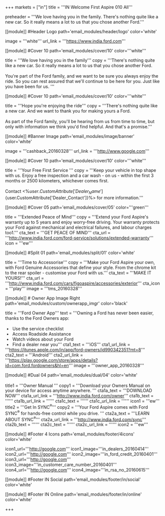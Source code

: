 +++
markets = ["in"]
title = '''IN Welcome First Aspire 010 All'''


preheader = '''We love having you in the family. There's nothing quite like a new car. So it really means a lot to us that you chose another Ford.'''

[[module]] #Header Logo
path='email_modules/header/logo'
color='white'

  image = '''white'''
  url_link = '''https://www.india.ford.com'''

[[module]] #Cover 10
path='email_modules/cover/10'
color='''white'''
 
  title = '''We love having you in the family'''
  copy = '''There's nothing quite like a new car. So it really means a lot to us that you chose another Ford. <br><br>You're part of the Ford family, and we want to be sure you always enjoy the ride. So you can rest assured that we'll continue to be here for you. Just like you have been for us. '''

[[module]] #Cover 10
path='email_modules/cover/10'
color='''white'''
 
  title = '''Hope you're enjoying the ride'''
  copy = '''There's nothing quite like a new car. And we want to thank you for making yours a Ford. <br><br>As part of the Ford family, you'll be hearing from us from time to time, but only with information we think you'd find helpful. And that's a promise.'''

[[module]] #Banner Image
path='email_modules/image/banner'
color='white'

  image = '''cashback_20160328'''
  url_link = '''http://www.google.com'''

[[module]] #Cover 10
path='email_modules/cover/10'
color='''white'''
 
  title = '''Your Free First Service '''
  copy = '''Keep your vehicle in top shape with us. Enjoy a free inspection and a car wash - on us - within the first 3 months or 2500 kilometers, whichever comes first. <br><br>Contact <%${user.CustomAttribute['Dealer_Name']}%> on <%${user.CustomAttribute['Dealer_Contact']}%> for more information.'''

[[module]] #Cover 05
path='email_modules/cover/05'
color='''green'''

  title = '''Extended Peace of Mind'''
  copy = '''Extend your Ford Aspire's warranty up to 5 years and enjoy worry-free driving. Your warranty protects your Ford against mechanical and electrical failures, and labour charges too1.'''
  cta_text = '''GET PEACE OF MIND'''
  cta_url = '''http://www.india.ford.com/ford-service/solutions/extended-warranty'''
  icon = '''ew'''

[[module]] #Split 01
path='email_modules/split/01'
color='white'

  title = '''Time to Accessorise'''
  copy = '''Make your Ford Aspire your own, with Ford Genuine Accessories that define your style. From the chrome kit to the rear spoiler - customise your Ford with us.'''
  cta_text = '''MAKE IT YOURS!'''
  cta_url = '''http://www.india.ford.com/cars/figoaspire/accessories/exterior'''
  cta_icon = '''play'''
  image = '''tms_20160328'''
    
[[module]] # Owner App Image Right
path='email_modules/custom/ownerapp_imgr'
color='black'

  title = '''Ford Owner App'''
  text = '''Owning a Ford has never been easier, thanks to the Ford Owners app&#58;<br/><br/>&nbsp;&#8226;&nbsp;&nbsp;&nbsp;Use the service checklist<br/>&nbsp;&#8226;&nbsp;&nbsp;&nbsp;Access Roadside Assistance<br/>&nbsp;&#8226;&nbsp;&nbsp;&nbsp;Watch videos about your Ford<br/>&nbsp;&#8226;&nbsp;&nbsp;&nbsp;Find a dealer near you'''
  cta1_text = '''iOS'''
  cta1_url_link = '''https://itunes.apple.com/in/app/ford-owners/id990342351?mt=8'''
  cta2_text = '''Android'''
  cta2_url_link = '''https://play.google.com/store/apps/details?id=com.ford.fordowners&hl=en'''
  image = '''owner_app_20160328'''

[[module]] #Dual 04
path='email_modules/dual/04'
color='white'

  title1 = '''Owner Manual<sup>&#160;</sup>'''
  copy1 = '''Download your Owners Manual on your device for access anytime anywhere. '''
  cta1a_text = '''DOWNLOAD NOW'''
  cta1a_url_link = '''http://www.india.ford.com/owner'''
  cta1b_text = ''''''
  cta1b_url_link = ''''''
  cta1c_text = ''''''
  cta1c_url_link = ''''''
  icon1 = '''ew'''
  title2 = '''Get In SYNC<sup>&#174;</sup>'''
  copy2 = '''Your Ford Aspire comes with Ford SYNC<sup>&#174;</sup> for hands-free control while you drive. '''
  cta2a_text = '''LEARN ABOUT SYNC<sup>&#174;</sup>'''
  cta2a_url_link = '''http://www.india.ford.com/sync'''
  cta2b_text = ''''''
  cta2c_text = ''''''
  cta2c_url_link = ''''''
  icon2 = '''ew'''

[[module]] #Footer 4 Icons
path='email_modules/footer/4icons'
color='white'

  icon1_url='''http://google.com'''
  icon1_image='''in_dealers_20160414'''
  icon2_url='''http://google.com'''
  icon2_image='''in_ford_credit_20160401'''
  icon3_url='''http://google.com'''
  icon3_image='''in_customer_care_number_20160401'''
  icon4_url='''http://google.com'''
  icon4_image='''in_rsa_no_20160615'''
    
[[module]] #Footer IN Social
path='email_modules/footer/in/social'
color='white'

[[module]] #Footer IN Online
path='email_modules/footer/in/online'
color='white'

+++